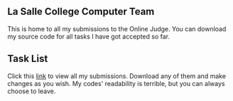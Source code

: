 ## La Salle College Computer Team

This is home to all my submissions to the Online Judge. You can download my source code for all tasks I have got accepted so far.

## Task List

Click this [link](https://wlhcode.github.io/lscct/src/) to view all my submissions. Download any of them and make changes as you wish. My codes' readability is terrible, but you can always choose to leave.
